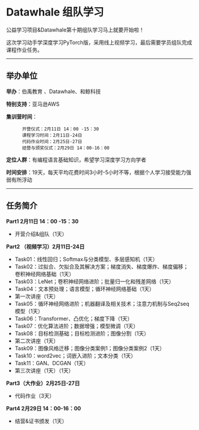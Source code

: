 ﻿# Datawhale 组队学习

公益学习项目&Datawhale第十期组队学习马上就要开始啦！

这次学习动手学深度学习PyTorch版，采用线上视频学习，最后需要学员组队完成课程作业任务。


---
## 举办单位

**举办**：伯禹教育 、Datawhale、和鲸科技

**特别支持**：亚马逊AWS

**集训营时间**：
        
          开营仪式：2月11日 14：00 -15：30
          课程学习时间：2月11日-24日
          代码作业时间：2月25日-27日
          结营与颁奖仪式：2月29日 14：00-16：00

**定位人群**：有编程语言基础知识，希望学习深度学习方向学者

**时间安排**：19天，每天平均花费时间3小时-5小时不等，根据个人学习接受能力强弱有所浮动


---
## 任务简介

**Part1 2月11日 14：00 -15：30**

- 开营介绍&组队（1天）

**Part2 （视频学习）2月11日-24日**

- Task01：线性回归；Softmax与分类模型、多层感知机（1天）
- Task02：过拟合、欠拟合及其解决方案；梯度消失、梯度爆炸、梯度偏移；卷积神经网络基础（1天）
- Task03：LeNet；卷积神经网络进阶；批量归一化和残差网络（1天）
- Task04：文本预处理；语言模型；循环神经网络基础（1天）
- 第一次讲座（1天）
- Task05：循环神经网络进阶；机器翻译及相关技术；注意力机制与Seq2seq模型（1天）
- Task06：Transformer、凸优化；梯度下降（1天）
- Task07：优化算法进阶；数据增强；模型微调（1天）
- Task08：目标检测基础；目标检测进阶；图像分割（1天）
- 第二次讲座（1天）
- Task09：图像风格迁移；图像分类案例1；图像分类案例2（1天）
- Task10：word2vec；词嵌入进阶；文本分类（1天）
- Task11：GAN、DCGAN（1天） 
- 第三次讲座（1天）（1天）


**Part3（大作业）2月25日-27日**

- 代码作业（3天）


**Part4 2月29日 14：00-16：00**

- 结营&证书颁发（1天）






